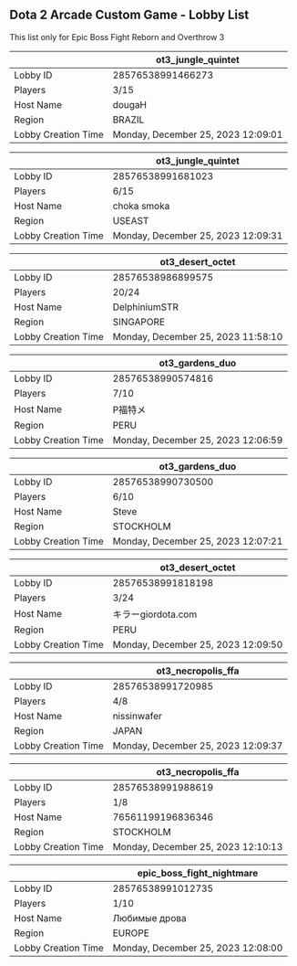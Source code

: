 ## Dota 2 Arcade Custom Game - Lobby List

This list only for Epic Boss Fight Reborn and Overthrow 3

|  | ot3_jungle_quintet |
| ------ | ------ |
| Lobby ID | 28576538991466273 |
| Players | 3/15 |
| Host Name | dougaH |
| Region | BRAZIL |
| Lobby Creation Time | Monday, December 25, 2023 12:09:01 |


|  | ot3_jungle_quintet |
| ------ | ------ |
| Lobby ID | 28576538991681023 |
| Players | 6/15 |
| Host Name | choka smoka |
| Region | USEAST |
| Lobby Creation Time | Monday, December 25, 2023 12:09:31 |


|  | ot3_desert_octet |
| ------ | ------ |
| Lobby ID | 28576538986899575 |
| Players | 20/24 |
| Host Name | DelphiniumSTR |
| Region | SINGAPORE |
| Lobby Creation Time | Monday, December 25, 2023 11:58:10 |


|  | ot3_gardens_duo |
| ------ | ------ |
| Lobby ID | 28576538990574816 |
| Players | 7/10 |
| Host Name | P福特メ |
| Region | PERU |
| Lobby Creation Time | Monday, December 25, 2023 12:06:59 |


|  | ot3_gardens_duo |
| ------ | ------ |
| Lobby ID | 28576538990730500 |
| Players | 6/10 |
| Host Name | Steve |
| Region | STOCKHOLM |
| Lobby Creation Time | Monday, December 25, 2023 12:07:21 |


|  | ot3_desert_octet |
| ------ | ------ |
| Lobby ID | 28576538991818198 |
| Players | 3/24 |
| Host Name | キラーgiordota.com |
| Region | PERU |
| Lobby Creation Time | Monday, December 25, 2023 12:09:50 |


|  | ot3_necropolis_ffa |
| ------ | ------ |
| Lobby ID | 28576538991720985 |
| Players | 4/8 |
| Host Name | nissinwafer |
| Region | JAPAN |
| Lobby Creation Time | Monday, December 25, 2023 12:09:37 |


|  | ot3_necropolis_ffa |
| ------ | ------ |
| Lobby ID | 28576538991988619 |
| Players | 1/8 |
| Host Name | 76561199196836346 |
| Region | STOCKHOLM |
| Lobby Creation Time | Monday, December 25, 2023 12:10:13 |


|  | epic_boss_fight_nightmare |
| ------ | ------ |
| Lobby ID | 28576538991012735 |
| Players | 1/10 |
| Host Name | Любимые дрова |
| Region | EUROPE |
| Lobby Creation Time | Monday, December 25, 2023 12:08:00 |


